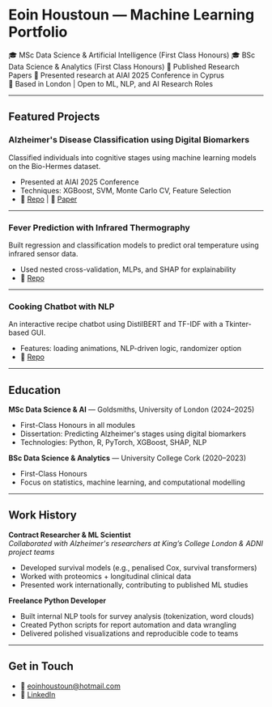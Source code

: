 # Eoin Houstoun — Machine Learning Portfolio

🎓 MSc Data Science & Artificial Intelligence (First Class Honours)
🎓 BSc Data Science & Analytics (First Class Honours)
📂 Published Research Papers
🏅 Presented research at AIAI 2025 Conference in Cyprus  
📍 Based in London | Open to ML, NLP, and AI Research Roles

---

## Featured Projects

### Alzheimer's Disease Classification using Digital Biomarkers
Classified individuals into cognitive stages using machine learning models on the Bio-Hermes dataset.  
- Presented at AIAI 2025 Conference  
- Techniques: XGBoost, SVM, Monte Carlo CV, Feature Selection  
- 📂 [Repo](https://github.com/yourusername/alzheimers-biohermes) | 📄 [Paper](link)

---

### Fever Prediction with Infrared Thermography
Built regression and classification models to predict oral temperature using infrared sensor data.  
- Used nested cross-validation, MLPs, and SHAP for explainability  
- 📂 [Repo](https://github.com/yourusername/infrared-temp-prediction)

---

### Cooking Chatbot with NLP
An interactive recipe chatbot using DistilBERT and TF-IDF with a Tkinter-based GUI.  
- Features: loading animations, NLP-driven logic, randomizer option  
- 📂 [Repo](https://github.com/yourusername/ai-cooking-assistant)

---

## Education

**MSc Data Science & AI** — Goldsmiths, University of London (2024–2025)  
- First-Class Honours in all modules  
- Dissertation: Predicting Alzheimer's stages using digital biomarkers  
- Technologies: Python, R, PyTorch, XGBoost, SHAP, NLP  

**BSc Data Science & Analytics** — University College Cork (2020–2023)  
- First-Class Honours  
- Focus on statistics, machine learning, and computational modelling  

---

## Work History

**Contract Researcher & ML Scientist**  
*Collaborated with Alzheimer's researchers at King’s College London & ADNI project teams*  
- Developed survival models (e.g., penalised Cox, survival transformers)  
- Worked with proteomics + longitudinal clinical data  
- Presented work internationally, contributing to published ML studies  

**Freelance Python Developer**  
- Built internal NLP tools for survey analysis (tokenization, word clouds)  
- Created Python scripts for report automation and data wrangling  
- Delivered polished visualizations and reproducible code to teams  

---

## Get in Touch

- 📧 eoinhoustoun@hotmail.com  
- 💼 [LinkedIn](https://www.linkedin.com/in/eoin-houstoun-b0322b231/)  

